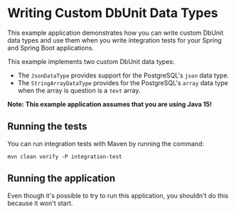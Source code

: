 # Writing Custom DbUnit Data Types

This example application demonstrates how you can write custom
DbUnit data types and use them when you write integration tests 
for your Spring and Spring Boot applications.

This example implements two custom DbUnit data types:

* The `JsonDataType` provides support for the PostgreSQL's `json` data type.
* The `StringArrayDataType` provides for the PostgreSQL's `array` data type when
  the array is question is a `text` array. 

**Note: This example application assumes that you are using Java 15!**
  
## Running the tests

You can run integration tests with Maven by running the command:

    mvn clean verify -P integration-test
    
## Running the application

Even though it's possible to try to run this application, you shouldn't do this because it won't start.